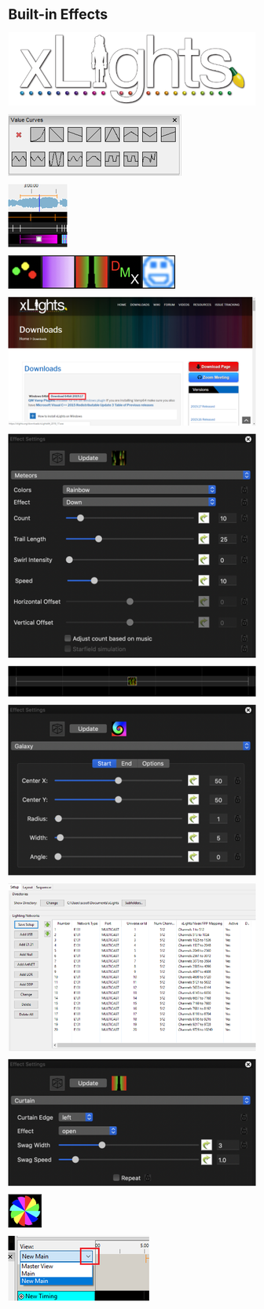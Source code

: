 # Built-in Effects

![](../../.gitbook/assets/xlights-logo.png)

![](../../.gitbook/assets/image%20%28434%29.png)

![](../../.gitbook/assets/image%20%28356%29.png)

![](../../.gitbook/assets/image-755.png)

![](../../.gitbook/assets/image%20%28703%29.png)

![](../../.gitbook/assets/image%20%28327%29.png)

![](../../.gitbook/assets/image%20%28378%29.png)

![](../../.gitbook/assets/image%20%28431%29.png)

![](../../.gitbook/assets/image%20%28256%29.png)

![](../../.gitbook/assets/image%20%28464%29.png)

![](../../.gitbook/assets/image%20%28385%29.png)

![](../../.gitbook/assets/image%20%28267%29.png)

